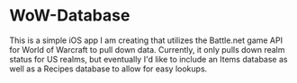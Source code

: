 # WoW-Database

This is a simple iOS app I am creating that utilizes the Battle.net game API for World of Warcraft to pull down data.  Currently, it only pulls down realm status for US realms, but eventually I'd like to include an Items database as well as a Recipes database to allow for easy lookups.
